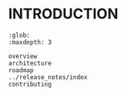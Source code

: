 # INTRODUCTION

```{toctree}
:glob:
:maxdepth: 3

overview
architecture
roadmap
../release_notes/index
contributing
```
